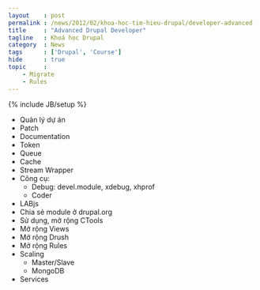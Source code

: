 ```yaml
---
layout    : post
permalink : /news/2012/02/khoa-hoc-tim-hieu-drupal/developer-advanced
title     : "Advanced Drupal Developer"
tagline   : Khoá học Drupal
category  : News
tags      : ['Drupal', 'Course']
hide      : true
topic     :
    - Migrate
    - Rules
---
```

{% include JB/setup %}

* Quản lý dự án
* Patch
* Documentation
* Token
* Queue
* Cache
* Stream Wrapper
* Công cụ:
  * Debug: devel.module, xdebug, xhprof
  * Coder
* LABjs
* Chia sẻ module ở drupal.org
* Sử dụng, mở rộng CTools
* Mở rộng Views
* Mở rộng Drush
* Mở rộng Rules
* Scaling
  * Master/Slave
  * MongoDB
* Services
